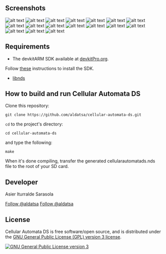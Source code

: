 Screenshots
------------

![alt text](assets/img/screenshots/automata-selection.png "Automata selection menu")
![alt text](assets/img/screenshots/elementary-cellular-automata-rule-101.png "Elementary cellular automata rule 101")
![alt text](assets/img/screenshots/elementary-cellular-automata-rule-126-random.png "Elementary cellular automata rule 126 random initial state")
![alt text](assets/img/screenshots/langton-ant.png "Langton's ant")
![alt text](assets/img/screenshots/langton-hexagonal-ant.png "Langton's hexagonal ant")
![alt text](assets/img/screenshots/boolean-automata-von-neumann-neighborhood.png "Boolean automata Von Neumann neighborhood")
![alt text](assets/img/screenshots/boolean-automata-moore-neighborhood.png "Boolean automata Moore neighborhood")
![alt text](assets/img/screenshots/boolean-hexagonal-automata.png "Boolean hexagonal automata")
![alt text](assets/img/screenshots/boolean-triangular-automata.png "Boolean triangular automata Von Neumann neighborhood")
![alt text](assets/img/screenshots/boolean-triangular-automata-moore-neighborhood.png "Boolean triangular automata Moore neighborhood")
![alt text](assets/img/screenshots/conway-game-of-life.png "Conway's game of life")
![alt text](assets/img/screenshots/munching-squares.png "Munching squares")
![alt text](assets/img/screenshots/BML-traffic-model.png "BML traffic model")
![alt text](assets/img/screenshots/cyclic-cellular-automata.png "Cyclic cellular automata")
![alt text](assets/img/screenshots/stepping-stone.png "Stepping stone")
![alt text](assets/img/screenshots/color-selection-menu.png "Color selection menu")
![alt text](assets/img/screenshots/language-selection.png "Language selection menu")

Requirements
------------

* The devkitARM SDK available at [devkitPro.org](http://devkitpro.org).

Follow [these](http://devkitpro.org/wiki/Getting_Started/devkitARM) instructions to install the SDK.

* [libnds](http://libnds.devkitpro.org/)


How to build and run Cellular Automata DS
-----------------------------------------

Clone this repository:

    git clone https://github.com/aldatsa/cellular-automata-ds.git

`cd` to the project's directory:

    cd cellular-automata-ds

and type the following:

    make

When it's done compiling, transfer the generated cellularautomatads.nds file to the root of your SD card.

Developer
---------

Asier Iturralde Sarasola

<span class="social-buttons">
    <!-- Place this tag where you want the button to render. -->
    <a data-style="mega" href="https://github.com/aldatsa" class="github-button">Follow @aldatsa</a>
    <!-- Place this tag right after the last button or just before your close body tag. -->
    <script async defer id="github-bjs" src="https://buttons.github.io/buttons.js"></script>
    <a href="https://twitter.com/aldatsa" class="twitter-follow-button" data-show-count="false" data-size="large">Follow @aldatsa</a>
    <script>!function(d,s,id){var js,fjs=d.getElementsByTagName(s)[0],p=/^http:/.test(d.location)?'http':'https';if(!d.getElementById(id)){js=d.createElement(s);js.id=id;js.src=p+'://platform.twitter.com/widgets.js';fjs.parentNode.insertBefore(js,fjs);}}(document, 'script', 'twitter-wjs');</script>
</span>

License
-------

Cellular Automata DS is free software/open source, and is distributed under the [GNU General Public License (GPL) version 3 license](http://www.gnu.org/licenses/gpl.html).

<a class="license" rel="license" href="http://www.gnu.org/licenses/gpl.html"><img alt="GNU General Public License version 3" style="border-width:0" src="assets/img/GPLv3_Logo.svg.png" /></a>
